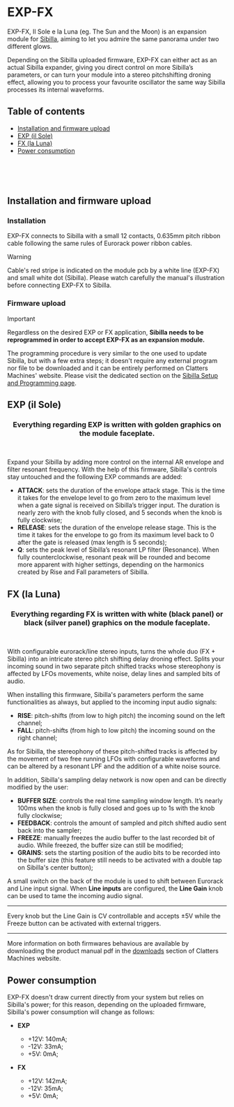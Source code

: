 # EXP-FX
EXP-FX, Il Sole e la Luna (eg. The Sun and the Moon) is an expansion module for [Sibilla](https://github.com/Clatters/Sibilla/tree/main), aiming to let you admire the same panorama under two different glows.

Depending on the Sibilla uploaded firmware, EXP-FX can either act as an actual Sibilla expander, giving you direct control on more Sibilla’s parameters, or can turn your module into a stereo pitchshifting droning effect, allowing you to process your favourite oscillator the same way Sibilla processes its internal waveforms.

## Table of contents

- [Installation and firmware upload](#Installation-and-firmware-upload)
- [EXP (il Sole)](#EXP-il-Sole)
- [FX (la Luna)](#FX-la-Luna)
- [Power consumption](#power-consumption)




<br/><br/><br/>

## Installation and firmware upload

### Installation

EXP-FX connects to Sibilla with a small 12 contacts, 0.635mm pitch ribbon cable following the same rules of Eurorack power ribbon cables.
> [!WARNING]
> Cable's red stripe is indicated on the module pcb by a white line (EXP-FX) and small white dot (Sibilla).
Please watch carefully the manual's illustration before connecting EXP-FX to Sibilla.

### Firmware upload

> [!IMPORTANT]
> Regardless on the desired EXP or FX application, **Sibilla needs to be reprogrammed in order to accept EXP-FX as an expansion module.**

The programming procedure is very similar to the one used to update Sibilla, but with a few extra steps; it doesn't require any external program nor file to be downloaded and it can be entirely performed on Clatters Machines' website. Please visit the dedicated section on the [Sibilla Setup and Programming page](https://github.com/Clatters/Sibilla/tree/main/Official%20firmwares).

## EXP (il Sole)
<h3 align="center">
Everything regarding EXP is written with golden graphics on the module faceplate.
</h3> <br/>

Expand your Sibilla by adding more control on the internal AR envelope and filter resonant frequency.
With the help of this firmware, Sibilla's controls stay untouched and the following EXP commands are added:
- **ATTACK**: sets the duration of the envelope attack stage. This is the time it takes for the envelope level to go from zero to the maximum level when a gate signal is received on   Sibilla’s trigger input. The duration is nearly zero with the knob fully closed, and 5 seconds when the knob is fully clockwise;
- **RELEASE**: sets the duration of the envelope release stage. This is the time it takes for the envelope to go from its maximum level back to 0 after the gate is released (max length is 5 seconds);
- **Q**: sets the peak level of Sibilla’s resonant LP filter (Resonance). When fully counterclockwise, resonant peak will be rounded and become more apparent with higher settings, depending on the harmonics created by Rise and Fall parameters of Sibilla.

## FX (la Luna)
<h3 align="center">
Everything regarding FX is written with white (black panel) or black (silver panel) graphics 
on the module faceplate.
</h3> <br/>

With configurable eurorack/line stereo inputs, turns the whole duo (FX + Sibilla) into an intricate stereo pitch shifting delay droning effect. Splits your incoming sound in two separate pitch shifted tracks whose stereophony is affected by LFOs movements, white noise, delay lines and sampled bits of audio.

When installing this firmware, Sibilla's parameters perform the same functionalities as always, but applied to the incoming input audio signals:
- **RISE**: pitch-shifts (from low to high pitch) the incoming sound on the left channel;
- **FALL**: pitch-shifts (from high to low pitch) the incoming sound on the right channel;

As for Sibilla, the stereophony of these pitch-shifted tracks is affected by the movement of two free running LFOs with configurable waveforms and can be altered by a resonant LPF and the addition of a white noise source.

In addition, Sibilla's sampling delay network is now open and can be directly modified by the user:
- **BUFFER SIZE**: controls the real time sampling window length. It’s nearly 100ms when the knob is fully closed and goes up to 1s with the knob fully clockwise;
- **FEEDBACK**: controls the amount of sampled and pitch shifted audio sent back into the sampler;
- **FREEZE**: manually freezes the audio buffer to the last recorded bit of audio. While freezed, the buffer size can still be modified;
- **GRAINS**: sets the starting position of the audio bits to be recorded into the buffer size (this feature still needs to be activated with a double tap on Sibilla's center button);

A small switch on the back of the module is used to shift between Eurorack and Line input signal. When **Line inputs** are configured, the **Line Gain** knob can be used to tame the incoming audio signal.

  ----

Every knob but the Line Gain is CV controllable and accepts ±5V while the Freeze button can be activated with external triggers.

  ----

More information on both firmwares behavious are available by downloading the product manual pdf in the [downloads](https://clattersmachines.com/users-manual/) section of Clatters Machines website.

## Power consumption

EXP-FX doesn't draw current directly from your system but relies on Sibilla's power; for this reason, depending on the uploaded firmware, Sibilla's power consumption will change as follows:

- **EXP**
  - +12V: 140mA;
  - -12V: 33mA;
  - +5V: 0mA;

- **FX**
  - +12V: 142mA;
  - -12V: 35mA;
  - +5V: 0mA;


